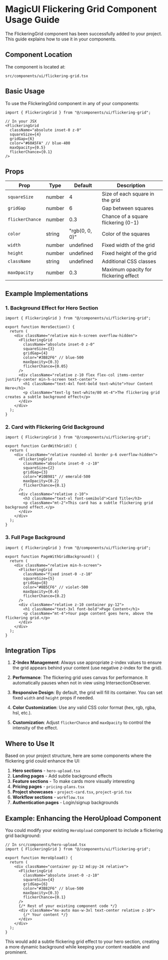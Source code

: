 # MagicUI Flickering Grid Component Usage Guide

The FlickeringGrid component has been successfully added to your project. This guide explains how to use it in your components.

## Component Location

The component is located at:
```
src/components/ui/flickering-grid.tsx
```

## Basic Usage

To use the FlickeringGrid component in any of your components:

```tsx
import { FlickeringGrid } from "@/components/ui/flickering-grid";

// In your JSX
<FlickeringGrid
  className="absolute inset-0 z-0"
  squareSize={4}
  gridGap={6}
  color="#60A5FA" // blue-400
  maxOpacity={0.5}
  flickerChance={0.1}
/>
```

## Props

| Prop | Type | Default | Description |
|------|------|---------|-------------|
| `squareSize` | number | 4 | Size of each square in the grid |
| `gridGap` | number | 6 | Gap between squares |
| `flickerChance` | number | 0.3 | Chance of a square flickering (0-1) |
| `color` | string | "rgb(0, 0, 0)" | Color of the squares |
| `width` | number | undefined | Fixed width of the grid |
| `height` | number | undefined | Fixed height of the grid |
| `className` | string | undefined | Additional CSS classes |
| `maxOpacity` | number | 0.3 | Maximum opacity for flickering effect |

## Example Implementations

### 1. Background Effect for Hero Section

```tsx
import { FlickeringGrid } from "@/components/ui/flickering-grid";

export function HeroSection() {
  return (
    <div className="relative min-h-screen overflow-hidden">
      <FlickeringGrid
        className="absolute inset-0 z-0"
        squareSize={3}
        gridGap={4}
        color="#3B82F6" // blue-500
        maxOpacity={0.3}
        flickerChance={0.05}
      />
      <div className="relative z-10 flex flex-col items-center justify-center min-h-screen text-center">
        <h1 className="text-4xl font-bold text-white">Your Content Here</h1>
        <p className="text-lg text-white/80 mt-4">The flickering grid creates a subtle background effect</p>
      </div>
    </div>
  );
}
```

### 2. Card with Flickering Grid Background

```tsx
import { FlickeringGrid } from "@/components/ui/flickering-grid";

export function CardWithGrid() {
  return (
    <div className="relative rounded-xl border p-6 overflow-hidden">
      <FlickeringGrid
        className="absolute inset-0 -z-10"
        squareSize={2}
        gridGap={3}
        color="#10B981" // emerald-500
        maxOpacity={0.2}
        flickerChance={0.1}
      />
      <div className="relative z-10">
        <h3 className="text-xl font-semibold">Card Title</h3>
        <p className="mt-2">This card has a subtle flickering grid background effect.</p>
      </div>
    </div>
  );
}
```

### 3. Full Page Background

```tsx
import { FlickeringGrid } from "@/components/ui/flickering-grid";

export function PageWithGridBackground() {
  return (
    <div className="relative min-h-screen">
      <FlickeringGrid
        className="fixed inset-0 -z-10"
        squareSize={5}
        gridGap={8}
        color="#8B5CF6" // violet-500
        maxOpacity={0.4}
        flickerChance={0.2}
      />
      <div className="relative z-10 container py-12">
        <h1 className="text-3xl font-bold">Page Content</h1>
        <p className="mt-4">Your page content goes here, above the flickering grid.</p>
      </div>
    </div>
  );
}
```

## Integration Tips

1. **Z-Index Management**: Always use appropriate z-index values to ensure the grid appears behind your content (use negative z-index for the grid).

2. **Performance**: The flickering grid uses canvas for performance. It automatically pauses when not in view using IntersectionObserver.

3. **Responsive Design**: By default, the grid will fill its container. You can set fixed `width` and `height` props if needed.

4. **Color Customization**: Use any valid CSS color format (hex, rgb, rgba, hsl, etc.).

5. **Customization**: Adjust `flickerChance` and `maxOpacity` to control the intensity of the effect.

## Where to Use It

Based on your project structure, here are some components where the flickering grid could enhance the UI:

1. **Hero sections** - `hero-upload.tsx`
2. **Landing pages** - Add subtle background effects
3. **Feature sections** - To make cards more visually interesting
4. **Pricing pages** - `pricing-plans.tsx`
5. **Project showcases** - `project-card.tsx`, `project-grid.tsx`
6. **Workflow sections** - `workflow.tsx`
7. **Authentication pages** - Login/signup backgrounds

## Example: Enhancing the HeroUpload Component

You could modify your existing `HeroUpload` component to include a flickering grid background:

```tsx
// In src/components/hero-upload.tsx
import { FlickeringGrid } from "@/components/ui/flickering-grid";

export function HeroUpload() {
  return (
    <div className="container py-12 md:py-24 relative">
      <FlickeringGrid
        className="absolute inset-0 -z-10"
        squareSize={4}
        gridGap={6}
        color="#3B82F6" // blue-500
        maxOpacity={0.3}
        flickerChance={0.1}
      />
      {/* Rest of your existing component code */}
      <div className="mx-auto max-w-3xl text-center relative z-10">
        {/* Your content */}
      </div>
    </div>
  );
}
```

This would add a subtle flickering grid effect to your hero section, creating a more dynamic background while keeping your content readable and prominent.